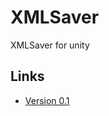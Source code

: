# XMLSaver

XMLSaver for unity 

## Links
* [Version 0.1](https://github.com/StephenGrosjean/XMLSaver/blob/master/Assets/PackageBuild/V01.unitypackage)